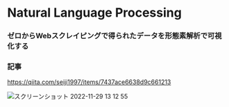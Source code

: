 # Natural Language Processing
### ゼロからWebスクレイピングで得られたデータを形態素解析で可視化する

### 記事
https://qiita.com/seiji1997/items/7437ace6638d9c661213

![スクリーンショット 2022-11-29 13 12 55](https://user-images.githubusercontent.com/72504808/204437092-1ff15d29-4f5c-4a25-9ae6-78caab16e772.png)
